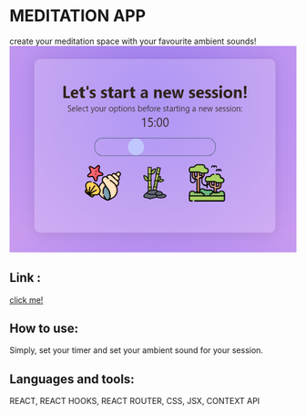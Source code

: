 # MEDITATION APP

create your meditation space with your favourite ambient sounds!
![Logo](src/images/screen-meditation.png)

## Link :

[click me!](https://strong-babka-76c68a.netlify.app/)


## How to use:

Simply, set your timer and set your ambient sound for your session.


## Languages and tools:

REACT, REACT HOOKS, REACT ROUTER, CSS, JSX, CONTEXT API
